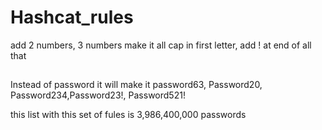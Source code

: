 # Hashcat_rules
add 2 numbers, 3 numbers make it all cap in first letter, add ! at end of all that



##

Instead of password it will make it password63, Password20, Password234,Password23!, Password521!

this list with this set of fules is 3,986,400,000 passwords
